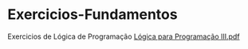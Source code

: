 # Exercicios-Fundamentos
Exercicios de Lógica de Programação
[Lógica para Programação III.pdf](https://github.com/GabrielLim4/Exercicios-Fundamentos/files/10297536/Logica.para.Programacao.III.pdf)
